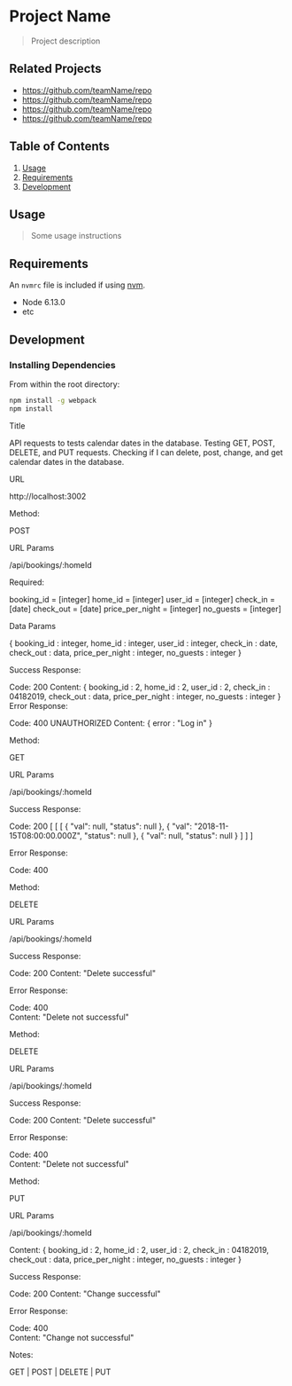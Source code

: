 # Project Name

> Project description

## Related Projects

  - https://github.com/teamName/repo
  - https://github.com/teamName/repo
  - https://github.com/teamName/repo
  - https://github.com/teamName/repo

## Table of Contents

1. [Usage](#Usage)
1. [Requirements](#requirements)
1. [Development](#development)

## Usage

> Some usage instructions

## Requirements

An `nvmrc` file is included if using [nvm](https://github.com/creationix/nvm).

- Node 6.13.0
- etc

## Development

### Installing Dependencies

From within the root directory:

```sh
npm install -g webpack
npm install
```

Title

API requests to tests calendar dates in the database. Testing GET, POST, DELETE, and PUT requests. Checking if I can delete, post, change, and get calendar dates in the database.


URL

http://localhost:3002

Method:

POST 

URL Params 

/api/bookings/:homeId

Required:

booking_id = [integer]
home_id = [integer]
user_id = [integer]
check_in = [date]
check_out = [date]
price_per_night = [integer]
no_guests = [integer]

Data Params

{
  booking_id : integer,
  home_id : integer,
  user_id : integer,
  check_in : date,
  check_out : data,
  price_per_night : integer,
  no_guests : integer
}


Success Response:

Code: 200 
Content: {
  booking_id : 2,
  home_id : 2,
  user_id : 2,
  check_in : 04182019,
  check_out : data,
  price_per_night : integer,
  no_guests : integer
}
Error Response:

Code: 400 UNAUTHORIZED 
Content: { error : "Log in" }


Method:

GET  

URL Params 

/api/bookings/:homeId


Success Response:

Code: 200 
[
  [
    [
      {
          "val": null,
          "status": null
      },
      {
          "val": "2018-11-15T08:00:00.000Z",
          "status": null
      },
      {
          "val": null,
          "status": null
      }
    ]
  ]
]


Error Response:

Code: 400  


Method:

DELETE  

URL Params 

/api/bookings/:homeId


Success Response:

Code: 200 
Content: "Delete successful" 

Error Response:

Code: 400  
Content: "Delete not successful"

Method:

DELETE  

URL Params 

/api/bookings/:homeId


Success Response:

Code: 200 
Content: "Delete successful" 

Error Response:

Code: 400  
Content: "Delete not successful"

Method:

PUT  

URL Params 

/api/bookings/:homeId

Content: {
  booking_id : 2,
  home_id : 2,
  user_id : 2,
  check_in : 04182019,
  check_out : data,
  price_per_night : integer,
  no_guests : integer
}

Success Response:

Code: 200 
Content: "Change successful" 

Error Response:

Code: 400  
Content: "Change not successful"




Notes:


GET | POST | DELETE | PUT

